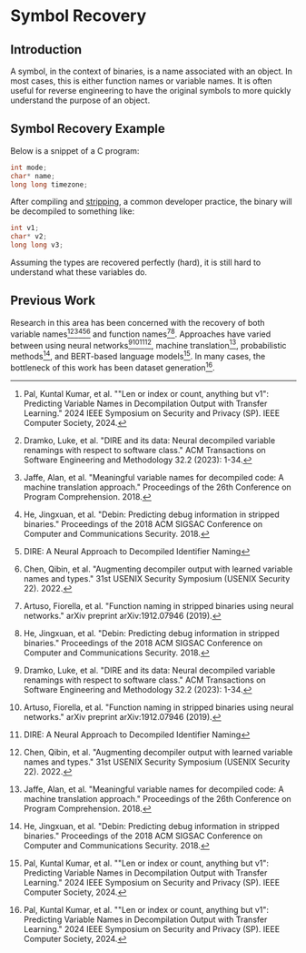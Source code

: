# Symbol Recovery 
## Introduction 
A symbol, in the context of binaries, is a name associated with an object.
In most cases, this is either function names or variable names. 
It is often useful for reverse engineering to have the original symbols to more quickly understand the purpose of an object. 

## Symbol Recovery Example
Below is a snippet of a C program:
```c
int mode;
char* name;
long long timezone;
```

After compiling and [stripping](https://en.wikipedia.org/wiki/Strip_(Unix)), a common developer practice, the binary will be decompiled to something like:
```c
int v1;
char* v2;
long long v3;
```

Assuming the types are recovered perfectly (hard), it is still hard to understand what these variables do. 


## Previous Work 
Research in this area has been concerned with the recovery of both variable names[^1][^2][^4][^5][^6][^7] and function names[^3][^5]. 
Approaches have varied between using neural networks[^2][^3][^6][^7], machine translation[^4], probabilistic methods[^5], and BERT-based language models[^1].
In many cases, the bottleneck of this work has been dataset generation[^1].


[^1]: Pal, Kuntal Kumar, et al. ""Len or index or count, anything but v1": Predicting Variable Names in Decompilation Output with Transfer Learning." 2024 IEEE Symposium on Security and Privacy (SP). IEEE Computer Society, 2024.
[^2]: Dramko, Luke, et al. "DIRE and its data: Neural decompiled variable renamings with respect to software class." ACM Transactions on Software Engineering and Methodology 32.2 (2023): 1-34.
[^3]: Artuso, Fiorella, et al. "Function naming in stripped binaries using neural networks." arXiv preprint arXiv:1912.07946 (2019).
[^4]: Jaffe, Alan, et al. "Meaningful variable names for decompiled code: A machine translation approach." Proceedings of the 26th Conference on Program Comprehension. 2018.
[^5]: He, Jingxuan, et al. "Debin: Predicting debug information in stripped binaries." Proceedings of the 2018 ACM SIGSAC Conference on Computer and Communications Security. 2018.
[^6]: DIRE: A Neural Approach to Decompiled Identifier Naming
[^7]: Chen, Qibin, et al. "Augmenting decompiler output with learned variable names and types." 31st USENIX Security Symposium (USENIX Security 22). 2022.